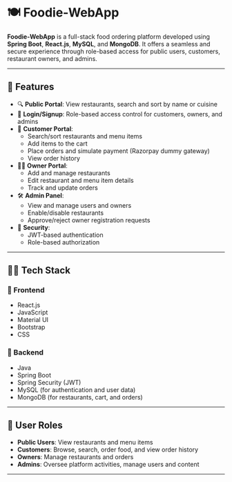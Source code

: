 # 🍽️ Foodie-WebApp

**Foodie-WebApp** is a full-stack food ordering platform developed using **Spring Boot**, **React.js**, **MySQL**, and **MongoDB**. It offers a seamless and secure experience through role-based access for public users, customers, restaurant owners, and admins.

---

## 🚀 Features

- 🔍 **Public Portal**: View restaurants, search and sort by name or cuisine
- 🔐 **Login/Signup**: Role-based access control for customers, owners, and admins
- 🛒 **Customer Portal**:
  - Search/sort restaurants and menu items
  - Add items to the cart
  - Place orders and simulate payment (Razorpay dummy gateway)
  - View order history
- 🧑‍🍳 **Owner Portal**:
  - Add and manage restaurants
  - Edit restaurant and menu item details
  - Track and update orders
- 🛠️ **Admin Panel**:
  - View and manage users and owners
  - Enable/disable restaurants
  - Approve/reject owner registration requests
- 🔐 **Security**:
  - JWT-based authentication
  - Role-based authorization

---

## 🧑‍💻 Tech Stack

### 🔹 Frontend
- React.js
- JavaScript
- Material UI
- Bootstrap
- CSS

### 🔹 Backend
- Java
- Spring Boot
- Spring Security (JWT)
- MySQL (for authentication and user data)
- MongoDB (for restaurants, cart, and orders)

---

## 🧩 User Roles

- **Public Users**: View restaurants and menu items
- **Customers**: Browse, search, order food, and view order history
- **Owners**: Manage restaurants and orders
- **Admins**: Oversee platform activities, manage users and content

---

